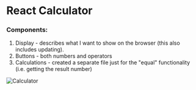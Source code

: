 # React Calculator

### Components:
1. Display - describes what I want to show on the browser (this also includes updating). 
2. Buttons - both numbers and operators 
3. Calculations - created a separate file just for the "equal" functionality (i.e. getting the result number) 

![Calculator](https://media.giphy.com/media/1BgJCMUxSTC6sHZBu5/giphy.gif)

